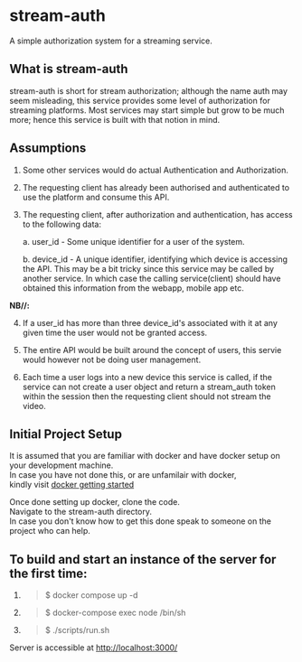 # stream-auth

A simple authorization system for a streaming service. 

## What is stream-auth

stream-auth is short for stream authorization; although the name auth may seem misleading, this service provides some level of authorization for streaming platforms. Most services may start simple but grow to be much more; hence this service is built with that notion in mind.

## Assumptions

1. Some other services would do actual Authentication and Authorization.

2. The requesting client has already been authorised and authenticated to use the platform and consume this API.

3. The requesting client, after authorization and authentication, has access to the following data:

    a. user_id - Some unique identifier for a user of the system.

    b. device_id - A unique identifier, identifying which device is accessing the API. This may be a bit tricky since this service may be called by another service. In which case the calling service(client) should have obtained this information from the webapp, mobile app etc. 

**NB//:**

4. If a user_id has more than three device_id's associated with it at any given time the user would not be granted access.

5. The entire API would be built around the concept of users, this servie would however not be doing user management.

6. Each time a user logs into a new device this service is called, if the service can not create a user object and return a stream_auth token within the session then the requesting client should not stream the video.


## Initial Project Setup

It is assumed that you are familiar with docker and have docker setup on your development machine.  
In case you have not done this, or are unfamilair with docker,  
kindly visit [docker getting started](https://docs.docker.com/get-started/)

Once done setting up docker, clone the code.  
Navigate to the stream-auth directory.  
In case you don't know how to get this done speak to someone on the project who can help.


## To build and start an instance of the server for the first time:

1. > $ docker compose up -d
2. > $ docker-compose exec node /bin/sh
3. > $ ./scripts/run.sh

Server is accessible at [http://localhost:3000/](http://localhost:3000/)